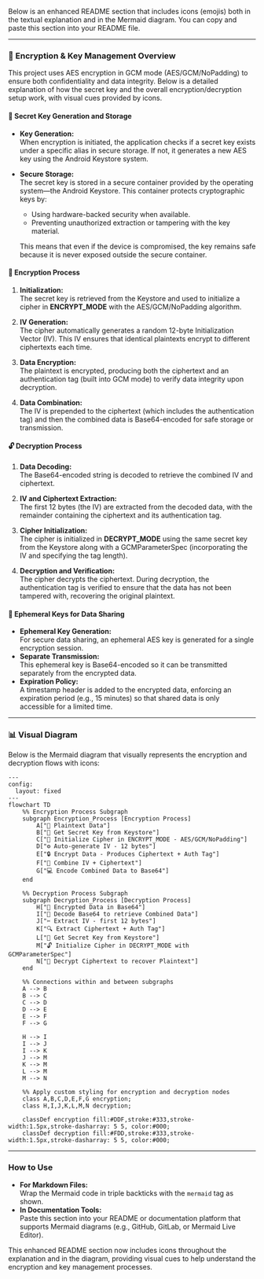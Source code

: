 Below is an enhanced README section that includes icons (emojis) both in the textual explanation and in the Mermaid diagram. You can copy and paste this section into your README file.

---

### 🔐 Encryption & Key Management Overview

This project uses AES encryption in GCM mode (AES/GCM/NoPadding) to ensure both confidentiality and data integrity. Below is a detailed explanation of how the secret key and the overall encryption/decryption setup work, with visual cues provided by icons.

#### 🔑 Secret Key Generation and Storage

- **Key Generation:**  
  When encryption is initiated, the application checks if a secret key exists under a specific alias in secure storage. If not, it generates a new AES key using the Android Keystore system.

- **Secure Storage:**  
  The secret key is stored in a secure container provided by the operating system—the Android Keystore. This container protects cryptographic keys by:
    - Using hardware-backed security when available.
    - Preventing unauthorized extraction or tampering with the key material.

  This means that even if the device is compromised, the key remains safe because it is never exposed outside the secure container.

#### 🔐 Encryption Process

1. **Initialization:**  
   The secret key is retrieved from the Keystore and used to initialize a cipher in **ENCRYPT_MODE** with the AES/GCM/NoPadding algorithm.

2. **IV Generation:**  
   The cipher automatically generates a random 12-byte Initialization Vector (IV). This IV ensures that identical plaintexts encrypt to different ciphertexts each time.

3. **Data Encryption:**  
   The plaintext is encrypted, producing both the ciphertext and an authentication tag (built into GCM mode) to verify data integrity upon decryption.

4. **Data Combination:**  
   The IV is prepended to the ciphertext (which includes the authentication tag) and then the combined data is Base64-encoded for safe storage or transmission.

#### 🔓 Decryption Process

1. **Data Decoding:**  
   The Base64-encoded string is decoded to retrieve the combined IV and ciphertext.

2. **IV and Ciphertext Extraction:**  
   The first 12 bytes (the IV) are extracted from the decoded data, with the remainder containing the ciphertext and its authentication tag.

3. **Cipher Initialization:**  
   The cipher is initialized in **DECRYPT_MODE** using the same secret key from the Keystore along with a GCMParameterSpec (incorporating the IV and specifying the tag length).

4. **Decryption and Verification:**  
   The cipher decrypts the ciphertext. During decryption, the authentication tag is verified to ensure that the data has not been tampered with, recovering the original plaintext.

#### 🔄 Ephemeral Keys for Data Sharing

- **Ephemeral Key Generation:**  
  For secure data sharing, an ephemeral AES key is generated for a single encryption session.
- **Separate Transmission:**  
  This ephemeral key is Base64-encoded so it can be transmitted separately from the encrypted data.
- **Expiration Policy:**  
  A timestamp header is added to the encrypted data, enforcing an expiration period (e.g., 15 minutes) so that shared data is only accessible for a limited time.

---

### 📊 Visual Diagram

Below is the Mermaid diagram that visually represents the encryption and decryption flows with icons:

```mermaid
---
config:
  layout: fixed
---
flowchart TD
    %% Encryption Process Subgraph
    subgraph Encryption_Process [Encryption Process]
        A["📄 Plaintext Data"]
        B["🔑 Get Secret Key from Keystore"]
        C["🔐 Initialize Cipher in ENCRYPT_MODE - AES/GCM/NoPadding"]
        D["⚙️ Auto-generate IV - 12 bytes"]
        E["🔒 Encrypt Data - Produces Ciphertext + Auth Tag"]
        F["🔗 Combine IV + Ciphertext"]
        G["💻 Encode Combined Data to Base64"]
    end

    %% Decryption Process Subgraph
    subgraph Decryption_Process [Decryption Process]
        H["🔐 Encrypted Data in Base64"]
        I["🔄 Decode Base64 to retrieve Combined Data"]
        J["✂️ Extract IV - first 12 bytes"]
        K["🔍 Extract Ciphertext + Auth Tag"]
        L["🔑 Get Secret Key from Keystore"]
        M["🔓 Initialize Cipher in DECRYPT_MODE with GCMParameterSpec"]
        N["📄 Decrypt Ciphertext to recover Plaintext"]
    end

    %% Connections within and between subgraphs
    A --> B
    B --> C
    C --> D
    D --> E
    E --> F
    F --> G

    H --> I
    I --> J
    I --> K
    J --> M
    K --> M
    L --> M
    M --> N

    %% Apply custom styling for encryption and decryption nodes
    class A,B,C,D,E,F,G encryption;
    class H,I,J,K,L,M,N decryption;

    classDef encryption fill:#DDF,stroke:#333,stroke-width:1.5px,stroke-dasharray: 5 5, color:#000;
    classDef decryption fill:#FDD,stroke:#333,stroke-width:1.5px,stroke-dasharray: 5 5, color:#000;
```

---

### How to Use

- **For Markdown Files:**  
  Wrap the Mermaid code in triple backticks with the `mermaid` tag as shown.
- **In Documentation Tools:**  
  Paste this section into your README or documentation platform that supports Mermaid diagrams (e.g., GitHub, GitLab, or Mermaid Live Editor).

This enhanced README section now includes icons throughout the explanation and in the diagram, providing visual cues to help understand the encryption and key management processes.